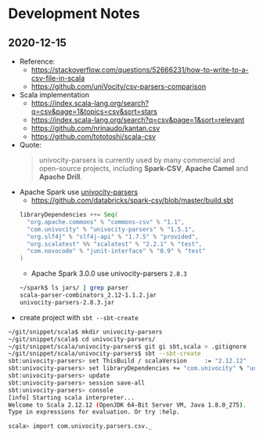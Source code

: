 # Development Notes

## 2020-12-15

- Reference:
  - https://stackoverflow.com/questions/52666231/how-to-write-to-a-csv-file-in-scala
  - https://github.com/uniVocity/csv-parsers-comparison
- Scala implementation
  - https://index.scala-lang.org/search?q=csv&page=1&topics=csv&sort=stars
  - https://index.scala-lang.org/search?q=csv&page=1&sort=relevant
  - https://github.com/nrinaudo/kantan.csv
  - https://github.com/tototoshi/scala-csv
- Quote:
  > univocity-parsers is currently used by many commercial and open-source projects, including **Spark-CSV**, **Apache Camel** and **Apache Drill**.
- Apache Spark use [univocity-parsers](https://github.com/uniVocity/univocity-parsers)
  - https://github.com/databricks/spark-csv/blob/master/build.sbt
  ```sbt
  libraryDependencies ++= Seq(
    "org.apache.commons" % "commons-csv" % "1.1",
    "com.univocity" % "univocity-parsers" % "1.5.1",
    "org.slf4j" % "slf4j-api" % "1.7.5" % "provided",
    "org.scalatest" %% "scalatest" % "2.2.1" % "test",
    "com.novocode" % "junit-interface" % "0.9" % "test"
  )
  ```
  - Apache Spark 3.0.0 use univocity-parsers `2.8.3`
  ```bash
  ~/spark$ ls jars/ | grep parser
  scala-parser-combinators_2.12-1.1.2.jar
  univocity-parsers-2.8.3.jar
  ```
- create project with `sbt --sbt-create`
```bash
~/git/snippet/scala$ mkdir univocity-parsers
~/git/snippet/scala$ cd univocity-parsers/
~/git/snippet/scala/univocity-parsers$ git gi sbt,scala > .gitignore
~/git/snippet/scala/univocity-parsers$ sbt --sbt-create
sbt:univocity-parsers> set ThisBuild / scalaVersion     := "2.12.12"
sbt:univocity-parsers> set libraryDependencies += "com.univocity" % "univocity-parsers" % "2.8.3"
sbt:univocity-parsers> update
sbt:univocity-parsers> session save-all
sbt:univocity-parsers> console
[info] Starting scala interpreter...
Welcome to Scala 2.12.12 (OpenJDK 64-Bit Server VM, Java 1.8.0_275).
Type in expressions for evaluation. Or try :help.

scala> import com.univocity.parsers.csv._
